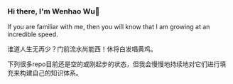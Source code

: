 ### Hi there, I'm Wenhao Wu👋

If you are familiar with me, then you will know that I am growing at an incredible speed.

谁道人生无再少？门前流水尚能西！休将白发唱黄鸡。

下列很多repo目前还是空的或刚起步的状态，但我会慢慢地持续地对它们进行填充来构建自己的知识体系。
<!--
**wenhao0214/wenhao0214** is a ✨ _special_ ✨ repository because its `README.md` (this file) appears on your GitHub profile.

Here are some ideas to get you started:

- 🔭 I’m currently working on ...
- 🌱 I’m currently learning ...
- 👯 I’m looking to collaborate on ...
- 🤔 I’m looking for help with ...
- 💬 Ask me about ...
- 📫 How to reach me: ...
- 😄 Pronouns: ...
- ⚡ Fun fact: ...
-->
